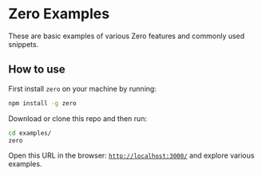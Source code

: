 # Zero Examples

These are basic examples of various Zero features and commonly used snippets.

## How to use
First install `zero` on your machine by running:
```sh
npm install -g zero
```

Download or clone this repo and then run:
```sh
cd examples/
zero
```

Open this URL in the browser: [`http://localhost:3000/`](http://localhost:3000/) and explore various examples.
